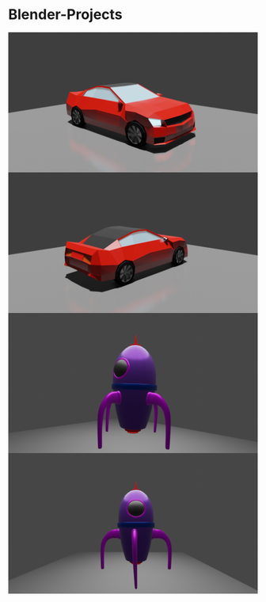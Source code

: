 # Blender-Projects

<img src="https://github.com/NikhilMishra1999/Blender-Projects/blob/master/Blender%20Experiments/Car/final.png" align="center">
<img src="https://github.com/NikhilMishra1999/Blender-Projects/blob/master/Blender%20Experiments/Car/final2.png" align="center">
<img src="https://github.com/NikhilMishra1999/Blender-Projects/blob/master/Blender%20Experiments/Rocket/1.png" align="center">
<img src="https://github.com/NikhilMishra1999/Blender-Projects/blob/master/Blender%20Experiments/Rocket/2.png" align="center">
